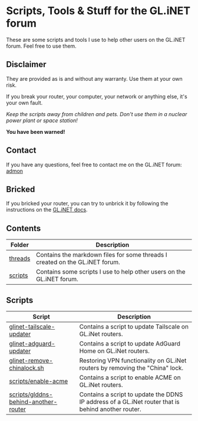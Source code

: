 # Scripts, Tools & Stuff for the GL.iNET forum

These are some scripts and tools I use to help other users on the GL.iNET forum. Feel free to use them.

## Disclaimer

They are provided as is and without any warranty. Use them at your own risk.

If you break your router, your computer, your network or anything else, it's your own fault.

*Keep the scripts away from children and pets. Don't use them in a nuclear power plant or space station!*

**You have been warned!**

## Contact

If you have any questions, feel free to contact me on the GL.iNET forum: [admon](https://forum.gl-inet.com/u/admon/summary)

## Bricked

If you bricked your router, you can try to unbrick it by following the instructions on the [GL.iNET docs](https://docs.gl-inet.com/router/en/4/faq/debrick/).

## Contents

Folder | Description
--- | ---
[threads](threads) | Contains the markdown files for some threads I created on the GL.iNET forum.
[scripts](scripts) | Contains some scripts I use to help other users on the GL.iNET forum.

## Scripts

Script | Description
--- | ---
[glinet-tailscale-updater](https://github.com/Admonstrator/glinet-tailscale-updater) | Contains a script to update Tailscale on GL.iNet routers.
[glinet-adguard-updater](https://github.com/Admonstrator/glinet-adguard-updater) | Contains a script to update AdGuard Home on GL.iNet routers.
[glinet-remove-chinalock.sh](https://github.com/Admonstrator/glinet-remove-chinalock) | Restoring VPN functionality on GL.iNet routers by removing the "China" lock.
[scripts/enable-acme](scripts/enable-acme) | Contains a script to enable ACME on GL.iNet routers.
[scripts/glddns-behind-another-router](scripts/glddns-behind-another-router) | Contains a script to update the DDNS IP address of a GL.iNet router that is behind another router.
